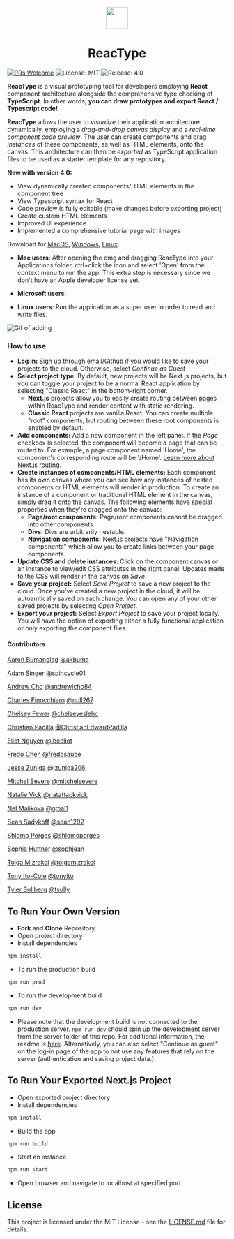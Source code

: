 <p align="center">
  <img width="50" src="url('./app/src/public/icons/png/256x256.png)">
  <h1 align="center">ReacType </h1>
</p>

[![PRs Welcome](https://img.shields.io/badge/PRs-welcome-brightgreen.svg)](https://github.com/team-reactype/ReacType/pulls)
![License: MIT](https://img.shields.io/badge/License-MIT-yellow.svg)
![Release: 4.0](https://img.shields.io/badge/Release-4.0-orange)

**ReacType** is a visual prototyping tool for developers employing **React** component architecture alongside the comprehensive type checking of **TypeScript**.
In other words, **you can draw prototypes and export React / Typescript code!**

**ReacType** allows the user to _visualize_ their application architecture dynamically, employing a _drag-and-drop canvas display_ and a _real-time component code preview_. The user can create components and drag _instances_ of these components, as well as HTML elements, onto the canvas. This architecture can then be _exported_ as TypeScript application files to be used as a starter template for any repository.

**New with version 4.0:**

- View dynamically created components/HTML elements in the component tree
- View Typescript syntax for React
- Code preview is fully editable (make changes before exporting project)
- Create custom HTML elements
- Improved UI experience
- Implemented a comprehensive tutorial page with images

Download for [MacOS](https://github.com/team-reactype/ReacType/releases), [Windows](https://github.com/team-reactype/ReacType/releases/), [Linux](https://github.com/team-reactype/ReacType/releases/).

- **Mac users**: After opening the dmg and dragging ReacType into your Applications folder, ctrl+click the icon and select 'Open' from the context menu to run the app. This extra step is necessary since we don't have an Apple developer license yet.

- **Microsoft users**:

- **Linux users**: Run the application as a super user in order to read and write files.

![Gif of adding](https://i.imgur.com/nOeuuU6.gif)

### How to use

- **Log in:** Sign up through email/Github if you would like to save your projects to the cloud. Otherwise, select _Continue as Guest_
- **Select project type:** By default, new projects will be Next.js projects, but you can toggle your project to be a normal React application by selecting "Classic React" in the bottom-right corner.
  - **Next.js** projects allow you to easily create routing between pages within ReacType and render content with static rendering.
  - **Classic React** projects are vanilla React. You can create multiple "root" components, but routing between these root components is enabled by default.
- **Add components:** Add a new component in the left panel. If the _Page_ checkbox is selected, the component will become a page that can be routed to. For example, a page component named 'Home', the component's corresponding route will be '/Home'. [Learn more about Next.js routing](https://nextjs.org/docs/routing/introduction).
- **Create instances of components/HTML elements:** Each component has its own canvas where you can see how any instances of nested components or HTML elements will render in production. To create an instance of a component or traditional HTML element in the canvas, simply drag it onto the canvas. The following elements have special properties when they're dragged onto the canvas:
  - **Page/root components:** Page/root components cannot be dragged into other components.
  - **Divs:** Divs are arbitrarily nestable.
  - **Navigation components:** Next.js projects have "Navigation components" which allow you to create links between your page components.
- **Update CSS and delete instances:** Click on the component canvas or an instance to view/edit CSS attributes in the right panel. Updates made to the CSS will render in the canvas on _Save_.
- **Save your project:** Select _Save Project_ to save a new project to the cloud. Once you've created a new project in the cloud, it will be autoamtically saved on each change. You can open any of your other saved projects by selecting _Open Project_.
- **Export your project:** Select _Export Project_ to save your project locally. You will have the option of exporting either a fully functional application or only exporting the component files.

#### Contributors

[Aaron Bumanglag](https://www.linkedin.com/in/akbuma) [@akbuma](https://github.com/akbuma)

[Adam Singer](https://linkedin.com/in/adsing) [@spincycle01](https://github.com/spincycle01)

[Andrew Cho](https://www.linkedin.com/in/andrewjcho84/) [@andrewjcho84](https://github.com/andrewjcho84)

[Charles Finocchiaro](https://www.linkedin.com/in/charles-finocchiaro-62440040/) [@null267](https://github.com/null267)

[Chelsey Fewer](https://www.linkedin.com/in/chelsey-fewer/) [@chelseyeslehc](https://github.com/chelseyeslehc)

[Christian Padilla](https://linkedin.com/in/ChristianEdwardPadilla) [@ChristianEdwardPadilla](https://github.com/ChristianEdwardPadilla)

[Eliot Nguyen](https://linkedin.com/in/ibeeliot) [@ibeeliot](https://github.com/ibeeliot)

[Fredo Chen](https://www.linkedin.com/in/fredochen/) [@fredosauce](https://github.com/fredosauce)

[Jesse Zuniga](https://linkedin.com/in/jesse-zuniga) [@jzuniga206](https://github.com/jzuniga206)

[Mitchel Severe](https://www.linkedin.com/in/misevere/) [@mitchelsevere](https://github.com/mitchelsevere)

[Natalie Vick](https://www.linkedin.com/in/vicknatalie/) [@natattackvick](https://github.com/natattackvick)

[Nel Malikova](https://www.linkedin.com/in/gmalikova/) [@gmal1](https://github.com/gmal1)

[Sean Sadykoff](https://www.linkedin.com/in/sean-sadykoff/) [@sean1292](https://github.com/sean1292)

[Shlomo Porges](https://linkedin.com/shlomoporges) [@shlomoporges](https://github.com/ShlomoPorges)

[Sophia Huttner](https://www.linkedin.com/in/sophia-huttner-68315975/) [@sophjean](https://github.com/sophjean)

[Tolga Mizrakci](https://linkedin.com/in/tolga-mizrakci) [@tolgamizrakci](https://github.com/tolgamizrakci)

[Tony Ito-Cole](https://linkedin.com/in/tony-ito-cole) [@tonyito](https://github.com/tonyito)

[Tyler Sullberg](https://www.linkedin.com/in/tyler-sullberg) [@tsully](https://github.com/tsully)

## To Run Your Own Version

- **Fork** and **Clone** Repository.
- Open project directory
- Install dependencies

```bash
npm install
```

- To run the production build

```bash
npm run prod
```

- To run the development build

```bash
npm run dev
```

- Please note that the development build is not connected to the production server. `npm run dev` should spin up the development server from the server folder of this repo. For additional information, the readme is [here](https://github.com/open-source-labs/ReacType/blob/master/server/README.md). Alternatively, you can also select "Continue as guest" on the log-in page of the app to not use any features that rely on the server (authentication and saving project data.)

## To Run Your Exported Next.js Project

- Open exported project directory
- Install dependencies

```bash
npm install
```

- Build the app

```bash
npm run build
```

- Start an instance

```bash
npm run start
```

- Open browser and navigate to localhost at specified port

## License

This project is licensed under the MIT License - see the [LICENSE.md](https://github.com/team-reactype/ReacType/blob/development/LICENSE.md) file for details.

